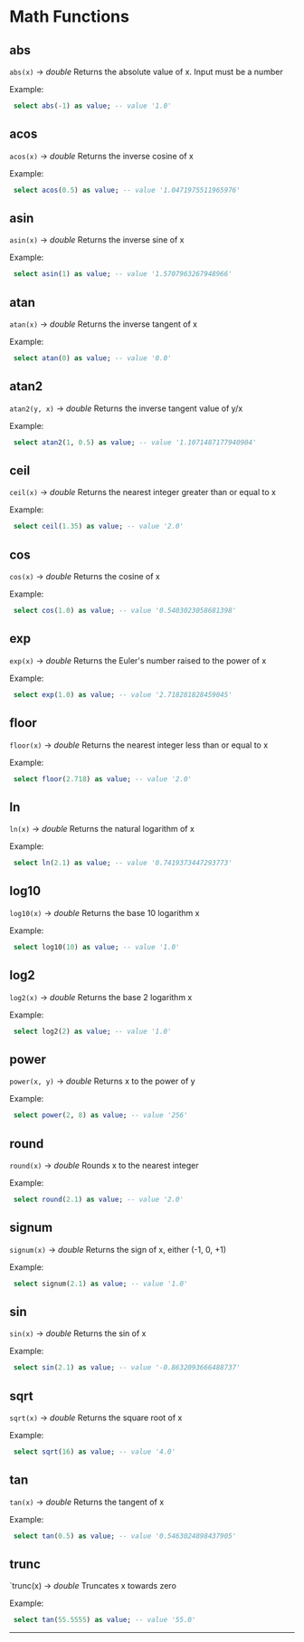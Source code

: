 # Math Functions 
 
## abs

   `abs(x)` → *double*
Returns the absolute value of x. Input must be a number 

 
Example: 
```sql 
 select abs(-1) as value; -- value '1.0' 
``` 
## acos

   `acos(x)` → *double*
Returns the inverse cosine of x 

 
Example: 
```sql 
 select acos(0.5) as value; -- value '1.0471975511965976' 
``` 
## asin

   `asin(x)` → *double*
Returns the inverse sine of x 

 
Example: 
```sql 
 select asin(1) as value; -- value '1.5707963267948966' 
``` 
## atan

   `atan(x)` → *double*
Returns the inverse tangent of x 

 
Example: 
```sql 
 select atan(0) as value; -- value '0.0' 
``` 
## atan2

   `atan2(y, x)` → *double*
Returns the inverse tangent value of y/x 

 
Example: 
```sql 
 select atan2(1, 0.5) as value; -- value '1.1071487177940904' 
``` 
## ceil

   `ceil(x)` → *double*
Returns the nearest integer greater than or equal to x 

 
Example: 
```sql 
 select ceil(1.35) as value; -- value '2.0' 
``` 
## cos

   `cos(x)` → *double*
Returns the cosine of x 

 
Example: 
```sql 
 select cos(1.0) as value; -- value '0.5403023058681398' 
``` 
## exp

   `exp(x)` → *double*
Returns the Euler's number raised to the power of x 

 
Example: 
```sql 
 select exp(1.0) as value; -- value '2.718281828459045' 
``` 
## floor

   `floor(x)` → *double*
Returns the nearest integer less than or equal to x 

 
Example: 
```sql 
 select floor(2.718) as value; -- value '2.0' 
``` 
## ln

   `ln(x)` → *double*
Returns the natural logarithm of x 

 
Example: 
```sql 
 select ln(2.1) as value; -- value '0.7419373447293773' 
``` 
## log10

   `log10(x)` → *double*
Returns the base 10 logarithm x 

 
Example: 
```sql 
 select log10(10) as value; -- value '1.0' 
``` 
## log2

   `log2(x)` → *double*
Returns the base 2 logarithm x 

 
Example: 
```sql 
 select log2(2) as value; -- value '1.0' 
``` 
## power

   `power(x, y)` → *double*
Returns x to the power of y 

 
Example: 
```sql 
 select power(2, 8) as value; -- value '256' 
``` 
## round

   `round(x)` → *double*
Rounds x to the nearest integer 

 
Example: 
```sql 
 select round(2.1) as value; -- value '2.0' 
``` 
## signum

   `signum(x)` → *double*
Returns the sign of x, either (-1, 0, +1) 

 
Example: 
```sql 
 select signum(2.1) as value; -- value '1.0' 
``` 
## sin

   `sin(x)` → *double*
Returns the sin of x 

 
Example: 
```sql 
 select sin(2.1) as value; -- value '-0.8632093666488737' 
``` 
## sqrt

   `sqrt(x)` → *double*
Returns the square root of x 

 
Example: 
```sql 
 select sqrt(16) as value; -- value '4.0' 
``` 
## tan

   `tan(x)` → *double*
Returns the tangent of x 

 
Example: 
```sql 
 select tan(0.5) as value; -- value '0.5463024898437905' 
``` 
## trunc

   `trunc(x) → *double*
Truncates x towards zero 

 
Example: 
```sql 
 select tan(55.5555) as value; -- value '55.0' 
``` 
-------------------------- 


